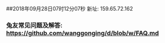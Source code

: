 ##2018年09月28日07时12分07秒 新址: 159.65.72.162
### 兔友常见问题及解答: https://github.com/wanggonging/d/blob/w/FAQ.md
